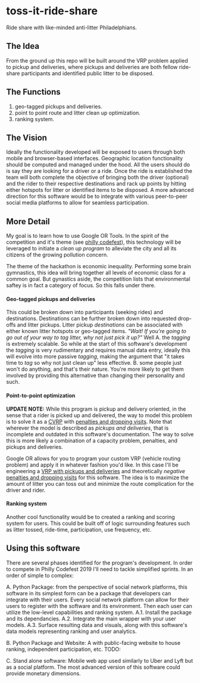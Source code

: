 # toss-it-ride-share
Ride share with like-minded anti-litter Philadelphians.

## The Idea
From the ground up this repo will be built around the VRP problem applied to
pickup and deliveries, where pickups and deliveries are both fellow ride-share
participants and identified public litter to be disposed.

## The Functions
1. geo-tagged pickups and deliveries.
2. point to point route and litter clean up optimization.
3. ranking system.

## The Vision
Ideally the functionality developed will be exposed to users through both mobile
and browser-based interfaces. Geographic location functionality should be
computed and managed under the hood. All the users should do is say they are
looking for a driver or a ride. Once the ride is established the team will both
complete the objective of bringing both the driver (optional) and the rider to
their respective destinations and rack up points by hitting either hotspots for
litter or identified items to be disposed. A more advanced direction for this
software would be to integrate with various peer-to-peer social media platforms
to allow for seamless participation.

## More Detail
My goal is to learn how to use Google OR Tools. In the spirit of the competition
and it's theme (see [philly codefest](https://2019-philly-codefest.devpost.com/)),
this technology will be leveraged to initiate a *clean up program* to alleviate
the city and all its citizens of the growing pollution concern.

The theme of the hackathon is economic inequality. Performing some brain
gymnastics, this idea will bring together all levels of economic class for a
common goal. But gynastics aside, the competition lists that environmental
saftey is in fact a category of focus. So this falls under there.

#### Geo-tagged pickups and deliveries
This could be broken down into participants (seeking rides) and destinations.
Destinations can be further broken down into requested drop-offs and litter
pickups. Litter pickup *destinations* can be associated with either known
litter hotspots or geo-tagged items. *"Wait! If you're going to go out of
your way to tag litter, why not just pick it up?"* Well A. the *tagging* is
extremely scalable. So while at the start of this software's development the
*tagging* is very rudimentary and requires manual data entry, ideally this will
evolve into more passive *tagging*, making the argument that "it takes time to
*tag* so why not just clean up" less effective. B. some people just won't do
anything, and that's their nature. You're more likely to get them involved by
providing this alternative than changing their personality and such.

#### Point-to-point optimization
**UPDATE NOTE:** While this program is pickup and delivery oriented, in the sense that
a rider is picked up and delivered, the way to model this problem is to solve
it as a [CVRP](https://developers.google.com/optimization/routing/cvrp) with
[penalties and dropping visits](https://developers.google.com/optimization/routing/penalties).
Note that wherever the model is described as *pickups and deliveries*, that is
incomplete and outdated in this software's documentation. The way to solve this
is more likely a combination of a capacity problem, penalties, and pickups and
deliveries.

Google OR allows for you to program your custom VRP (vehicle routing problem)
and apply it in whatever fashion you'd like. In this case I'll be engineering
a [VRP with pickups and deliveries](https://developers.google.com/optimization/routing/pickup_delivery)
and theoretically *negative* [penalties and dropping visits](https://developers.google.com/optimization/routing/penalties) for this software. The idea is to maximize the amount of
litter you can toss out and minimize the route complication for the driver and
rider.

#### Ranking system
Another cool functionality would be to created a ranking and scoring system for
users. This could be built off of logic surrounding features such as litter
tossed, ride-time, participation, use frequency, etc.

## Using this software
There are several phases identified for the program's development. In order to
compete in Philly Codefest 2019 I'll need to tackle simplified sprints. In
an order of simple to complex:

A. Python Package: from the perspective of social network platforms, this
software in its simplest form can be a package that developers can integrate
with their users. Every social network platform can allow for their users to
register with the software and its environment. Then each user can utilize the
low-level capabilities and ranking system.
A.1. Install the package and its dependancies.
A.2. Integrate the main wrapper with your user models.
A.3. Surface resulting data and visuals, along with this software's data
models representing ranking and user analytics.

B. Python Package and Website: A with public-facing website to house ranking,
independent participation, etc.
TODO:

C. Stand alone software: Mobile web app used similarly to Uber and Lyft but
as a social platform. The most advanced version of this software could provide
monetary dimensions.  
